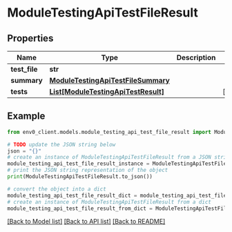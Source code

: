 # ModuleTestingApiTestFileResult


## Properties

Name | Type | Description | Notes
------------ | ------------- | ------------- | -------------
**test_file** | **str** |  | 
**summary** | [**ModuleTestingApiTestFileSummary**](ModuleTestingApiTestFileSummary.md) |  | 
**tests** | [**List[ModuleTestingApiTestResult]**](ModuleTestingApiTestResult.md) |  | [optional] 

## Example

```python
from env0_client.models.module_testing_api_test_file_result import ModuleTestingApiTestFileResult

# TODO update the JSON string below
json = "{}"
# create an instance of ModuleTestingApiTestFileResult from a JSON string
module_testing_api_test_file_result_instance = ModuleTestingApiTestFileResult.from_json(json)
# print the JSON string representation of the object
print(ModuleTestingApiTestFileResult.to_json())

# convert the object into a dict
module_testing_api_test_file_result_dict = module_testing_api_test_file_result_instance.to_dict()
# create an instance of ModuleTestingApiTestFileResult from a dict
module_testing_api_test_file_result_from_dict = ModuleTestingApiTestFileResult.from_dict(module_testing_api_test_file_result_dict)
```
[[Back to Model list]](../README.md#documentation-for-models) [[Back to API list]](../README.md#documentation-for-api-endpoints) [[Back to README]](../README.md)


